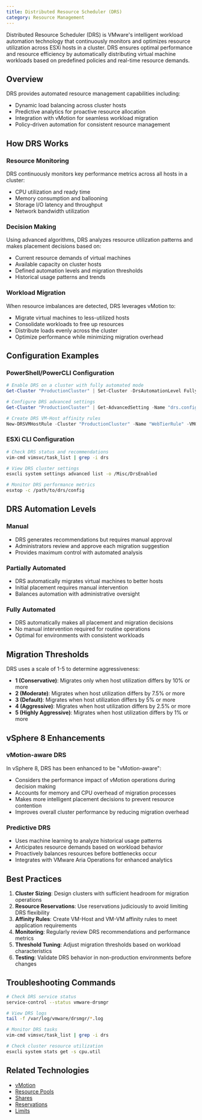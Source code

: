 ```yaml
---
title: Distributed Resource Scheduler (DRS)
category: Resource Management
---
```


Distributed Resource Scheduler (DRS) is VMware's intelligent workload automation technology that continuously monitors and optimizes resource utilization across ESXi hosts in a cluster. DRS ensures optimal performance and resource efficiency by automatically distributing virtual machine workloads based on predefined policies and real-time resource demands.

## Overview

DRS provides automated resource management capabilities including:
- Dynamic load balancing across cluster hosts
- Predictive analytics for proactive resource allocation
- Integration with vMotion for seamless workload migration
- Policy-driven automation for consistent resource management

## How DRS Works

### Resource Monitoring
DRS continuously monitors key performance metrics across all hosts in a cluster:
- CPU utilization and ready time
- Memory consumption and ballooning
- Storage I/O latency and throughput
- Network bandwidth utilization

### Decision Making
Using advanced algorithms, DRS analyzes resource utilization patterns and makes placement decisions based on:
- Current resource demands of virtual machines
- Available capacity on cluster hosts
- Defined automation levels and migration thresholds
- Historical usage patterns and trends

### Workload Migration
When resource imbalances are detected, DRS leverages vMotion to:
- Migrate virtual machines to less-utilized hosts
- Consolidate workloads to free up resources
- Distribute loads evenly across the cluster
- Optimize performance while minimizing migration overhead

## Configuration Examples

### PowerShell/PowerCLI Configuration
```powershell
# Enable DRS on a cluster with fully automated mode
Get-Cluster "ProductionCluster" | Set-Cluster -DrsAutomationLevel FullyAutomated -DrsMigrationThreshold 3

# Configure DRS advanced settings
Get-Cluster "ProductionCluster" | Get-AdvancedSetting -Name "drs.config.progressivePowerUpdateRate" | Set-AdvancedSetting -Value 2

# Create DRS VM-Host affinity rules
New-DRSVMHostRule -Cluster "ProductionCluster" -Name "WebTierRule" -VMGroup "WebVMs" -HostGroup "WebHosts" -Type MustRunOn
```

### ESXi CLI Configuration
```bash
# Check DRS status and recommendations
vim-cmd vimsvc/task_list | grep -i drs

# View DRS cluster settings
esxcli system settings advanced list -o /Misc/DrsEnabled

# Monitor DRS performance metrics
esxtop -c /path/to/drs/config
```

## DRS Automation Levels

### Manual
- DRS generates recommendations but requires manual approval
- Administrators review and approve each migration suggestion
- Provides maximum control with automated analysis

### Partially Automated
- DRS automatically migrates virtual machines to better hosts
- Initial placement requires manual intervention
- Balances automation with administrative oversight

### Fully Automated
- DRS automatically makes all placement and migration decisions
- No manual intervention required for routine operations
- Optimal for environments with consistent workloads

## Migration Thresholds

DRS uses a scale of 1-5 to determine aggressiveness:
- **1 (Conservative)**: Migrates only when host utilization differs by 10% or more
- **2 (Moderate)**: Migrates when host utilization differs by 7.5% or more
- **3 (Default)**: Migrates when host utilization differs by 5% or more
- **4 (Aggressive)**: Migrates when host utilization differs by 2.5% or more
- **5 (Highly Aggressive)**: Migrates when host utilization differs by 1% or more

## vSphere 8 Enhancements

### vMotion-aware DRS
In vSphere 8, DRS has been enhanced to be "vMotion-aware":
- Considers the performance impact of vMotion operations during decision making
- Accounts for memory and CPU overhead of migration processes
- Makes more intelligent placement decisions to prevent resource contention
- Improves overall cluster performance by reducing migration overhead

### Predictive DRS
- Uses machine learning to analyze historical usage patterns
- Anticipates resource demands based on workload behavior
- Proactively balances resources before bottlenecks occur
- Integrates with VMware Aria Operations for enhanced analytics

## Best Practices

1. **Cluster Sizing**: Design clusters with sufficient headroom for migration operations
2. **Resource Reservations**: Use reservations judiciously to avoid limiting DRS flexibility
3. **Affinity Rules**: Create VM-Host and VM-VM affinity rules to meet application requirements
4. **Monitoring**: Regularly review DRS recommendations and performance metrics
5. **Threshold Tuning**: Adjust migration thresholds based on workload characteristics
6. **Testing**: Validate DRS behavior in non-production environments before changes

## Troubleshooting Commands

```bash
# Check DRS service status
service-control --status vmware-drsmgr

# View DRS logs
tail -f /var/log/vmware/drsmgr/*.log

# Monitor DRS tasks
vim-cmd vimsvc/task_list | grep -i drs

# Check cluster resource utilization
esxcli system stats get -s cpu.util
```

## Related Technologies

- [vMotion](/glossary/term/vmotion)
- [Resource Pools](/glossary/term/resource-pool)
- [Shares](/glossary/term/shares)
- [Reservations](/glossary/term/reservations)
- [Limits](/glossary/term/limits)